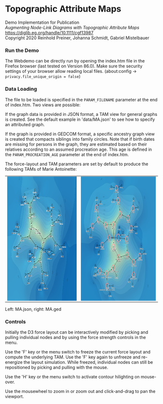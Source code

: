 # Topographic Attribute Maps

Demo Implementation for Publication  
*Augmenting Node-Link Diagrams with Topographic Attribute Maps*  
https://diglib.eg.org/handle/10.1111/cgf13987 <br>
Copyright 2020 Reinhold Preiner, Johanna Schmidt, Gabriel Mistelbauer

### Run the Demo

The Webdemo can be directly run by opening the index.htm file in the Firefox browser (last tested on Version 86.0).
Make sure the security settings of your browser allow reading local files. (about:config -> ```privacy.file_unique_origin = false```)

### Data Loading

The file to be loaded is specified in the ``PARAM_FILENAME`` parameter at the end of index.htm. Two views are possible:

If the graph data is provided in JSON format, a TAM view for general graphs is created.
See the default example in 'data/MA.json' to see how to specify an attributed graph. 

If the graph is provided in GEDCOM format, a specific ancestry graph view is created that compacts siblings into family circles. 
Note that if birth dates are missing for persons in the graph, they are estimated based on their relatives according to an assumed procreation age.
This age is defined in the ``PARAM_PROCREATION_AGE`` parameter at the end of index.htm.

The force-layout and TAM parameters are set by default to produce the following TAMs of Marie Antoinette:

<table cellspacing="0" cellpadding="0" style="border:none"><tr><td>
	<img align="center" src="/images/marie-antoinette.png" height="410">
</td><td>
	<img align="center" src="/images/marie-antoinette-2.png" height="410">
</td></tr></table>

Left: MA.json, right: MA.ged


### Controls

Initially the D3 force layout can be interactively modified by picking and pulling individual nodes 
and by using the force strength controls in the menu.

Use the 'F' key or the menu switch to freeze the current force layout and compute the underlying TAM. 
Use the 'F' key again to unfreeze and re-energize the layout simulation. While freezed, individual nodes can still 
be repositioned by picking and pulling with the mouse.

Use the 'H' key or the menu switch to activate contour hilighting on mouse-over.

Use the mousewheel to zoom in or zoom out and click-and-drag to pan the viewport.
